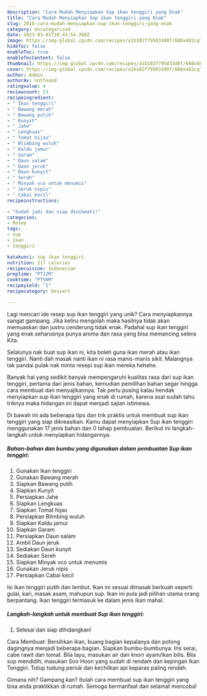 ```yaml
---
description: "Cara Mudah Menyiapkan Sup ikan tenggiri yang Enak"
title: "Cara Mudah Menyiapkan Sup ikan tenggiri yang Enak"
slug: 2818-cara-mudah-menyiapkan-sup-ikan-tenggiri-yang-enak
category: Uncategorized
date: 2023-03-01T18:43:54.260Z
image: https://img-global.cpcdn.com/recipes/a1b102f795833d0f/680x482cq70/sup-ikan-tenggiri-foto-resep-utama.jpg
hideToc: false
enableToc: true
enableTocContent: false
thumbnail: https://img-global.cpcdn.com/recipes/a1b102f795833d0f/680x482cq70/sup-ikan-tenggiri-foto-resep-utama.jpg
cover: https://img-global.cpcdn.com/recipes/a1b102f795833d0f/680x482cq70/sup-ikan-tenggiri-foto-resep-utama.jpg
author: Admin
authorAv: notfound
ratingvalue: 4
reviewcount: 23
recipeingredient:
- " Ikan tenggiri"
- " Bawang merah"
- " Bawang putih"
- " Kunyit"
- " Jahe"
- " Lengkuas"
- " Tomat hijau"
- " Blimbing wuluh"
- " Kaldu jamur"
- " Garam"
- " Daun salam"
- " Daun jeruk"
- " Daun kunyit"
- " Sereh"
- " Minyak vco untuk menumis"
- " Jeruk nipis"
- " Cabai kecil"
recipeinstructions:

- "Sudah jadi dan siap dinikmati!"
categories:
- Resep
tags:
- sup
- ikan
- tenggiri

katakunci: sup ikan tenggiri 
nutrition: 217 calories
recipecuisine: Indonesian
preptime: "PT12M"
cooktime: "PT50M"
recipeyield: "1"
recipecategory: Dessert

---
```





Lagi mencari ide resep sup ikan tenggiri yang unik? Cara menyiapkannya sangat gampang. Jika keliru mengolah maka hasilnya tidak akan memuaskan dan justru cenderung tidak enak. Padahal sup ikan tenggiri yang enak seharusnya punya aroma dan rasa yang bisa memancing selera Kita.





Selalunya nak buat sup ikan ni, kita boleh guna ikan merah atau ikan tenggiri. Nanti dah masak nanti ikan ni rasa manis-manis sikit. Malangnya tak pandai pulak nak minta resepi sup ikan mereka hehehe.

Banyak hal yang sedikit banyak mempengaruhi kualitas rasa dari sup ikan tenggiri, pertama dari jenis bahan, kemudian pemilihan bahan segar hingga cara membuat dan menyajikannya. Tak perlu pusing kalau hendak menyiapkan sup ikan tenggiri yang enak di rumah, karena asal sudah tahu triknya maka hidangan ini dapat menjadi sajian istimewa.






Di bawah ini ada beberapa tips dan trik praktis untuk membuat sup ikan tenggiri yang siap dikreasikan. Kamu dapat menyiapkan Sup ikan tenggiri menggunakan 17 jenis bahan dan 0 tahap pembuatan. Berikut ini langkah-langkah untuk menyiapkan hidangannya.

<!--inarticleads1-->

##### Bahan-bahan dan bumbu yang digunakan dalam pembuatan Sup ikan tenggiri:

1. Gunakan  Ikan tenggiri
1. Gunakan  Bawang merah
1. Siapkan  Bawang putih
1. Siapkan  Kunyit
1. Persiapkan  Jahe
1. Siapkan  Lengkuas
1. Siapkan  Tomat hijau
1. Persiapkan  Blimbing wuluh
1. Siapkan  Kaldu jamur
1. Siapkan  Garam
1. Persiapkan  Daun salam
1. Ambil  Daun jeruk
1. Sediakan  Daun kunyit
1. Sediakan  Sereh
1. Siapkan  Minyak vco untuk menumis
1. Gunakan  Jeruk nipis
1. Persiapkan  Cabai kecil


Isi ikan tenggiri putih dan lembut. Ikan ini sesuai dimasak berkuah seperti gulai, kari, masak asam, mahupun sup. Ikan ini pula jadi pilihan utama orang berpantang. Ikan tenggiri termasuk ke dalam jenis ikan mahal. 

<!--inarticleads2-->

##### Langkah-langkah untuk membuat Sup ikan tenggiri:


1. Selesai dan siap dihidangkan!

Cara Membuat: Bersihkan ikan, buang bagian kepalanya dan potong dagingnya menjadi beberapa bagian. Siapkan bumbu-bumbunya: Iris serai, cabe rawit dan tomat. Bila layu, masukan air dan knorr ayam/ikan bilis. Bila sup mendidih, masukan Soo Hoon yang sudah di rendam dan kepingan Ikan Tenggiri. Tutup tudung periuk dan kechilkan api keparas paling rendah. 

Gimana nih? Gampang kan? Itulah cara membuat sup ikan tenggiri yang bisa anda praktikkan di rumah. Semoga bermanfaat dan selamat mencoba!
